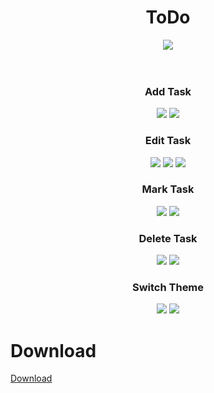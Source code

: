 
<h1 align="center">ToDo</h1>

<div align="center">
  <img src = "https://user-images.githubusercontent.com/88266321/180992204-ebefc00a-267c-40da-a907-d0ea1efc1f48.png" >
</div>
<br><br>

<h3 align="center">Add Task</h1>
<div align="center">
  <img src = "https://user-images.githubusercontent.com/88266321/180995170-32430809-1c49-4a34-b92d-e717f116d71f.png" >
  <img src = "https://user-images.githubusercontent.com/88266321/180995686-c62c3593-98d0-4661-ac7c-a9ee466d17ff.png" >
  <h3 align="center"> Edit Task</h1>
  <img src = "https://user-images.githubusercontent.com/88266321/180996415-e58f9193-3f97-4a56-bf75-5e332cbbe36c.png" >
  <img src = "https://user-images.githubusercontent.com/88266321/180997878-f3160038-99f1-4bb3-9419-d54454c7b11f.png" >
  <img src = "https://user-images.githubusercontent.com/88266321/180998111-437d1903-bc35-4268-88c5-3ceaa7abe6d1.png" >
  <h3 align="center"> Mark Task</h1>
  <img src = "https://user-images.githubusercontent.com/88266321/180999302-3c03ae8a-a1e2-4e8e-bb56-34f46e5d11ba.png" >
  <img src = "https://user-images.githubusercontent.com/88266321/180999531-5a7d4a1b-781b-4feb-8965-a0bcb0346926.png" >
  <h3 align="center"> Delete Task</h1>
  <img src = "https://user-images.githubusercontent.com/88266321/181000157-97bb349a-d965-46f4-be93-6b9f8ce4ac46.png" >
  <img src = "https://user-images.githubusercontent.com/88266321/181000467-7fbd747d-174e-4959-8d62-a4706e4ef191.png" >
  <h3 align="center"> Switch Theme</h1>
  <img src = "https://user-images.githubusercontent.com/88266321/181001262-e4aa2e1c-8df4-4396-8251-12cf2b860252.png" >
  <img src = "https://user-images.githubusercontent.com/88266321/181001835-e54e61a1-a289-4d45-a908-4997cd1809f2.png" >




</div>


<h1>Download </h1>
<a href = "https://user-images.githubusercontent.com/88266321/181001835-e54e61a1-a289-4d45-a908-4997cd1809f2.png" download >Download</a>
